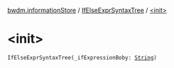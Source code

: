 [bwdm.informationStore](../index.md) / [IfElseExprSyntaxTree](index.md) / [&lt;init&gt;](./-init-.md)

# &lt;init&gt;

`IfElseExprSyntaxTree(_ifExpressionBoby: `[`String`](https://kotlinlang.org/api/latest/jvm/stdlib/kotlin/-string/index.html)`)`